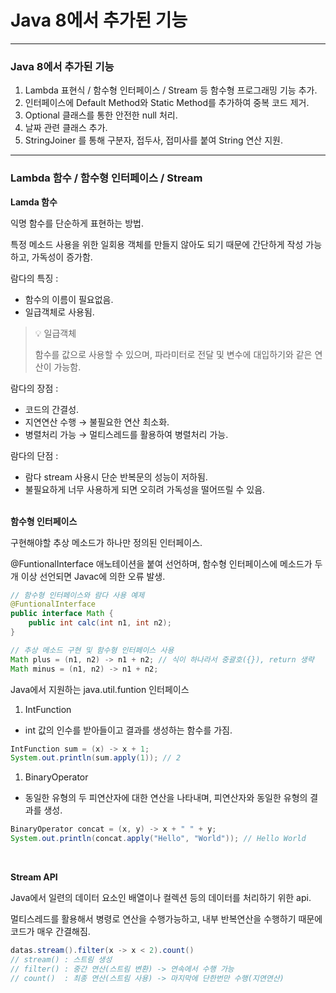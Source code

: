 # Java 8에서 추가된 기능

---

### Java 8에서 추가된 기능

1. Lambda 표현식 / 함수형 인터페이스 / Stream 등 함수형 프로그래밍 기능 추가.
2. 인터페이스에 Default Method와 Static Method를 추가하여 중복 코드 제거.
3. Optional 클래스를 통한 안전한 null 처리.
4. 날짜 관련 클래스 추가.
5. StringJoiner 를 통해 구분자, 접두사, 접미사를 붙여 String 연산 지원.

---

### **Lambda 함수 / 함수형 인터페이스 / Stream**

**Lamda 함수**

익명 함수를 단순하게 표현하는 방법.

특정 메소드 사용을 위한 일회용 객체를 만들지 않아도 되기 때문에 간단하게 작성 가능하고, 가독성이 증가함.

람다의 특징 :

- 함수의 이름이 필요없음.
- 일급객체로 사용됨.

> 💡 일급객체
>
> 함수를 값으로 사용할 수 있으며, 파라미터로 전달 및 변수에 대입하기와 같은 연산이 가능함.

람다의 장점 :

- 코드의 간결성.
- 지연연산 수행 → 불필요한 연산 최소화.
- 병렬처리 가능 → 멀티스레드를 활용하여 병렬처리 가능.

람다의 단점 :

- 람다 stream 사용시 단순 반복문의 성능이 저하됨.
- 불필요하게 너무 사용하게 되면 오히려 가독성을 떨어뜨릴 수 있음.
</br></br>

**함수형 인터페이스**

구현해야할 추상 메소드가 하나만 정의된 인터페이스.

@FuntionalInterface 애노테이션을 붙여 선언하며, 함수형 인터페이스에 메소드가 두 개 이상 선언되면 Javac에 의한 오류 발생.

```java
// 함수형 인터페이스와 람다 사용 예제
@FuntionalInterface
public interface Math {
	public int calc(int n1, int n2);
}

// 추상 메소드 구현 및 함수형 인터페이스 사용
Math plus = (n1, n2) -> n1 + n2; // 식이 하나라서 중괄호({}), return 생략
Math minus = (n1, n2) -> n1 + n2;
```

Java에서 지원하는 java.util.funtion 인터페이스

1. IntFunction<R>
- int 값의 인수를 받아들이고 결과를 생성하는 함수를 가짐.

```java
IntFunction sum = (x) -> x + 1;
System.out.println(sum.apply(1)); // 2
```

1. BinaryOperator<T>
- 동일한 유형의 두 피연산자에 대한 연산을 나타내며, 피연산자와 동일한 유형의 결과를 생성.

```java
BinaryOperator concat = (x, y) -> x + " " + y;
System.out.println(concat.apply("Hello", "World")); // Hello World
```
</br>

**Stream API**

Java에서 일련의 데이터 요소인 배열이나 컬렉션 등의 데이터를 처리하기 위한 api.

멀티스레드를 활용해서 병령로 연산을 수행가능하고, 내부 반복연산을 수행하기 때문에 코드가 매우 간결해짐.

```java
datas.stream().filter(x -> x < 2).count()
// stream() : 스트림 생성
// filter() : 중간 연산(스트림 변환) -> 연속에서 수행 가능
// count()  : 최종 연산(스트림 사용) -> 마지막에 단한번만 수행(지연연산)
```

